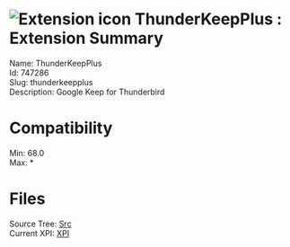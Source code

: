 # ![Extension icon](https://addons.thunderbird.net/user-media/addon_icons/747/747286-64.png?modified=1550928099) ThunderKeepPlus : Extension Summary

Name: ThunderKeepPlus  
Id: 747286  
Slug: thunderkeepplus  
Description: Google Keep for Thunderbird
  

# Compatibility
Min: 68.0  
Max: *  

# Files

Source Tree: [Src](C:/Dev/Thunderbird/ThunderKdB/xall/x68/747286-thunderkeepplus/src)  
Current XPI: [XPI](C:/Dev/Thunderbird/ThunderKdB/xall/x68/747286-thunderkeepplus/xpi)  



